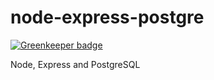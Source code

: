 # node-express-postgre

[![Greenkeeper badge](https://badges.greenkeeper.io/alpersonalwebsite/node-express-postgre.svg)](https://greenkeeper.io/)

Node, Express and PostgreSQL
